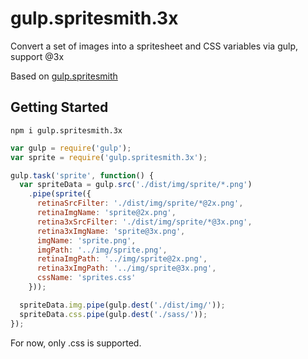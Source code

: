 # gulp.spritesmith.3x 
Convert a set of images into a spritesheet and CSS variables via gulp, support @3x

Based on [gulp.spritesmith](https://github.com/twolfson/gulp.spritesmith)

## Getting Started
`npm i gulp.spritesmith.3x`

```javascript
var gulp = require('gulp');
var sprite = require('gulp.spritesmith.3x');

gulp.task('sprite', function() {
  var spriteData = gulp.src('./dist/img/sprite/*.png')
    .pipe(sprite({
      retinaSrcFilter: './dist/img/sprite/*@2x.png',
      retinaImgName: 'sprite@2x.png',
      retina3xSrcFilter: './dist/img/sprite/*@3x.png',
      retina3xImgName: 'sprite@3x.png',
      imgName: 'sprite.png',
      imgPath: '../img/sprite.png',
      retinaImgPath: '../img/sprite@2x.png',
      retina3xImgPath: '../img/sprite@3x.png',
      cssName: 'sprites.css'
    }));

  spriteData.img.pipe(gulp.dest('./dist/img/'));
  spriteData.css.pipe(gulp.dest('./sass/'));
});
```

For now, only .css is supported.